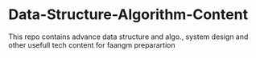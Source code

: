# Data-Structure-Algorithm-Content
This repo contains advance data structure and algo., system design and other usefull tech content for faangm preparartion
